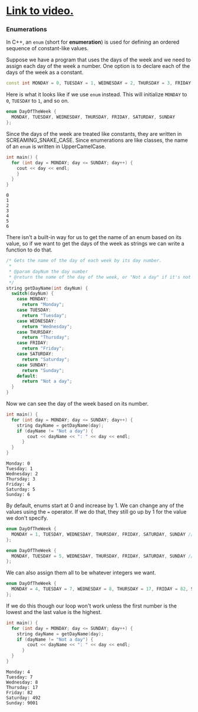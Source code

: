 # [Link to video.](TODO)

### Enumerations

In C++, an `enum` (short for **enumeration**) is used for defining an ordered sequence of constant-like values.

Suppose we have a program that uses the days of the week and we need to assign each day of the week a number. One option is to declare each of the days of the week as a constant.

```cpp
const int MONDAY = 0, TUESDAY = 1, WEDNESDAY = 2, THURSDAY = 3, FRIDAY = 4, SATURDAY = 5, SUNDAY = 6;
```

Here is what it looks like if we use `enum` instead.  This will initialize `MONDAY` to `0`, `TUESDAY` to `1`, and so on.

```cpp
enum DayOfTheWeek {
  MONDAY, TUESDAY, WEDNESDAY, THURSDAY, FRIDAY, SATURDAY, SUNDAY
};
```

Since the days of the week are treated like constants, they are written in SCREAMING_SNAKE_CASE. Since enumerations are like classes, the name of an `enum` is written in UpperCamelCase.

```cpp
int main() {
  for (int day = MONDAY; day <= SUNDAY; day++) {
    cout << day << endl;
    }
  }
}
```

```
0
1
2
3
4
5
6
```

There isn't a built-in way for us to get the name of an enum based on its value, so if we want to get the days of the week as strings we can write a function to do that.

```cpp
/* Gets the name of the day of each week by its day number.
 *
 * @param dayNum the day number
 * @return the name of the day of the week, or "Not a day" if it's not a valid day number
 */
string getDayName(int dayNum) {
  switch(dayNum) {
    case MONDAY:
      return "Monday";
    case TUESDAY:
      return "Tuesday";
    case WEDNESDAY:
      return "Wednesday";
    case THURSDAY:
      return "Thursday";
    case FRIDAY:
      return "Friday";
    case SATURDAY:
      return "Saturday";
    case SUNDAY:
      return "Sunday";
    default:
      return "Not a day";
  }
}
```

Now we can see the day of the week based on its number.

```cpp
int main() {
  for (int day = MONDAY; day <= SUNDAY; day++) {
    string dayName = getDayName(day);
    if (dayName != "Not a day") {
        cout << dayName << ": " << day << endl;
      }
  }
}
```

```
Monday: 0
Tuesday: 1
Wednesday: 2
Thursday: 3
Friday: 4
Saturday: 5
Sunday: 6
```

By default, enums start at 0 and increase by 1. We can change any of the values using the `=` operator. If we do that, they still go up by 1 for the value we don't specify.


```cpp
enum DayOfTheWeek {
  MONDAY = 1, TUESDAY, WEDNESDAY, THURSDAY, FRIDAY, SATURDAY, SUNDAY // Now Monday is 1, Tuesday is 2, and so on
};
```

```cpp
enum DayOfTheWeek {
  MONDAY, TUESDAY = 5, WEDNESDAY, THURSDAY, FRIDAY, SATURDAY, SUNDAY // Now Monday is 1, Tuesday is 5, Wednesday is 6, and so on
};
```

We can also assign them all to be whatever integers we want. 

```cpp
enum DayOfTheWeek {
  MONDAY = 4, TUESDAY = 7, WEDNESDAY = 8, THURSDAY = 17, FRIDAY = 82, SATURDAY = 492, SUNDAY = 9001
};
```

If we do this though our loop won't work unless the first number is the lowest and the last value is the highest.


```cpp
int main() {
  for (int day = MONDAY; day <= SUNDAY; day++) {
    string dayName = getDayName(day);
    if (dayName != "Not a day") {
        cout << dayName << ": " << day << endl;
      }
  }
}
```

```
Monday: 4
Tuesday: 7
Wednesday: 8
Thursday: 17
Friday: 82
Saturday: 492
Sunday: 9001
```
